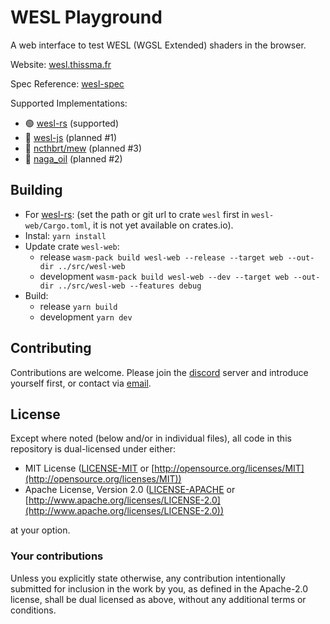 # WESL Playground

A web interface to test WESL (WGSL Extended) shaders in the browser.

Website: [wesl.thissma.fr](https://wesl.thissma.fr)

Spec Reference: [wesl-spec](https://github.com/wgsl-tooling-wg/wesl-spec)

Supported Implementations:
* 🟢 [wesl-rs](https://github.com/wgsl-tooling-wg/wesl-rs) (supported)
* 🔴 [wesl-js](https://github.com/wgsl-tooling-wg/wesl-js) (planned #1)
* 🔴 [ncthbrt/mew](https://github.com/ncthbrt/mew) (planned #3)
* 🔴 [naga_oil](https://github.com/bevyengine/naga_oil) (planned #2)

## Building
* For [wesl-rs](https://github.com/wgsl-tooling-wg/wesl-rs): (set the path or git url to crate `wesl` first in `wesl-web/Cargo.toml`, it is not yet available on crates.io).
* Instal: `yarn install`
* Update crate `wesl-web`:
  * release `wasm-pack build wesl-web --release --target web --out-dir ../src/wesl-web`
  * development `wasm-pack build wesl-web --dev --target web --out-dir ../src/wesl-web --features debug`
* Build:
  * release `yarn build`
  * development `yarn dev`

## Contributing

Contributions are welcome. Please join the [discord](https://discord.gg/Ng5FWmHuSv) server and introduce yourself first, or contact via [email](mailto:mathis.brossier@gmail.com).

## License

Except where noted (below and/or in individual files), all code in this repository is dual-licensed under either:

* MIT License ([LICENSE-MIT](LICENSE-MIT) or [http://opensource.org/licenses/MIT](http://opensource.org/licenses/MIT))
* Apache License, Version 2.0 ([LICENSE-APACHE](LICENSE-APACHE) or [http://www.apache.org/licenses/LICENSE-2.0](http://www.apache.org/licenses/LICENSE-2.0))

at your option.

### Your contributions

Unless you explicitly state otherwise,
any contribution intentionally submitted for inclusion in the work by you,
as defined in the Apache-2.0 license,
shall be dual licensed as above,
without any additional terms or conditions.
